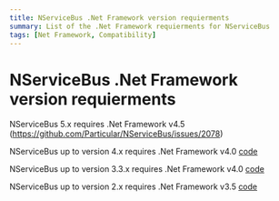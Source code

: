 ```yaml
---
title: NServiceBus .Net Framework version requierments
summary: List of the .Net Framework requierments for NServiceBus
tags: [Net Framework, Compatibility]
---
```


# NServiceBus .Net Framework version requierments

NServiceBus 5.x requires .Net Framework v4.5 (https://github.com/Particular/NServiceBus/issues/2078)

NServiceBus up to version 4.x requires .Net Framework v4.0 [code](https://github.com/Particular/NServiceBus/blob/4.7.5/src/NServiceBus.Core/NServiceBus.Core.csproj)

NServiceBus up to version 3.3.x requires .Net Framework v4.0 [code](https://github.com/Particular/NServiceBus/blob/3.3.8/src/core/NServiceBus/NServiceBus.csproj#L17)

NServiceBus up to version 2.x requires .Net Framework v3.5 [code](https://github.com/Particular/NServiceBus/blob/2.6.0.1504/src/core/NServiceBus/NServiceBus.csproj)
